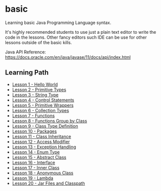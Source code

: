 # basic

Learning basic Java Programming Language syntax. 

It's highly recommended students to use just a plain text editor to write the code 
in the lessons. Other fancy editors such IDE can be use for other lessons outside 
of the basic kills.

Java API Reference: https://docs.oracle.com/en/java/javase/11/docs/api/index.html

## Learning Path

* [Lesson 1 - Hello World](Hello.java)
* [Lesson 2 - Primitive Types](PrimitiveTypes.java)
* [Lesson 3 - String Type](StringType.java)
* [Lesson 4 - Control Statements](ControlStatements.java)
* [Lesson 5 - Primitive Wrappers](PrimitiveWrappers.java)
* [Lesson 6 - Collection Types](CollectionTypes.java)
* [Lesson 7 - Functions](Functions.java)
* [Lesson 8 - Functions Group by Class](FunctionsGroupByClass.java)
* [Lesson 9 - Class Type Definition](ClassTypeDefinition.java)
* [Lesson 10 - Packages](Packages.java)
* [Lesson 11 - Class Inheritance](ClassInheritance.java)
* [Lesson 12 - Access Modifier](AccessModifier.java)
* [Lesson 13 - Exception Handling](ExceptionHandling.java)
* [Lesson 14 - Enum Type](EnumType.java)
* [Lesson 15 - Abstract Class](AbstractClass.java)
* [Lesson 16 - Interface](Interface.java)
* [Lesson 17 - Inner Class](InnerClass.java)
* [Lesson 18 - Anonymous Class](AnonymousClass.java)
* [Lesson 19 - Lambda](Lambda.java)
* [Lesson 20 - Jar Files and Classpath](JarFilesClasspath.java)

